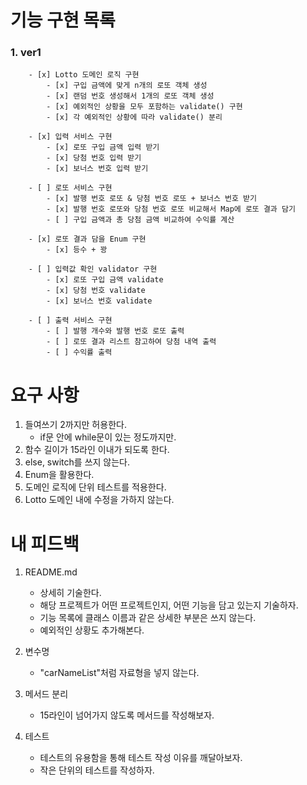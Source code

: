 # 기능 구현 목록
### 1. ver1
        - [x] Lotto 도메인 로직 구현
            - [x] 구입 금액에 맞게 n개의 로또 객체 생성
            - [x] 랜덤 번호 생성해서 1개의 로또 객체 생성
            - [x] 예외적인 상황을 모두 포함하는 validate() 구현
            - [x] 각 예외적인 상황에 따라 validate() 분리

        - [x] 입력 서비스 구현
            - [x] 로또 구입 금액 입력 받기
            - [x] 당첨 번호 입력 받기
            - [x] 보너스 번호 입력 받기

        - [ ] 로또 서비스 구현
            - [x] 발행 번호 로또 & 당첨 번호 로또 + 보너스 번호 받기
            - [x] 발행 번호 로또와 당첨 번호 로또 비교해서 Map에 로또 결과 담기
            - [ ] 구입 금액과 총 당첨 금액 비교하여 수익률 계산 

        - [x] 로또 결과 담을 Enum 구현
            - [x] 등수 + 꽝

        - [ ] 입력값 확인 validator 구현
            - [x] 로또 구입 금액 validate
            - [x] 당첨 번호 validate
            - [x] 보너스 번호 validate

        - [ ] 출력 서비스 구현
            - [ ] 발행 개수와 발행 번호 로또 출력
            - [ ] 로또 결과 리스트 참고하여 당첨 내역 출력
            - [ ] 수익률 출력



# 요구 사항
1. 들여쓰기 2까지만 허용한다. 
    - if문 안에 while문이 있는 정도까지만.
2. 함수 길이가 15라인 이내가 되도록 한다.
3. else, switch를 쓰지 않는다.
4. Enum을 활용한다.
5. 도메인 로직에 단위 테스트를 적용한다.
6. Lotto 도메인 내에 수정을 가하지 않는다.



# 내 피드백
1. README.md
   - 상세히 기술한다.
   - 해당 프로젝트가 어떤 프로젝트인지, 어떤 기능을 담고 있는지 기술하자.
   - 기능 목록에 클래스 이름과 같은 상세한 부분은 쓰지 않는다.
   - 예외적인 상황도 추가해본다.

2. 변수명
   - "carNameList"처럼 자료형을 넣지 않는다.

3. 메서드 분리
   - 15라인이 넘어가지 않도록 메서드를 작성해보자.

4. 테스트
   - 테스트의 유용함을 통해 테스트 작성 이유를 깨달아보자.
   - 작은 단위의 테스트를 작성하자.